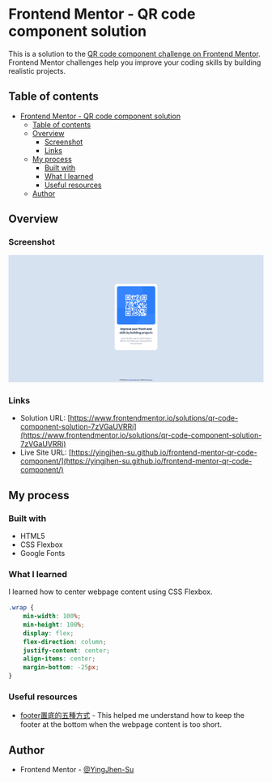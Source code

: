 # Frontend Mentor - QR code component solution

This is a solution to the [QR code component challenge on Frontend Mentor](https://www.frontendmentor.io/challenges/qr-code-component-iux_sIO_H). Frontend Mentor challenges help you improve your coding skills by building realistic projects. 

## Table of contents

- [Frontend Mentor - QR code component solution](#frontend-mentor---qr-code-component-solution)
  - [Table of contents](#table-of-contents)
  - [Overview](#overview)
    - [Screenshot](#screenshot)
    - [Links](#links)
  - [My process](#my-process)
    - [Built with](#built-with)
    - [What I learned](#what-i-learned)
    - [Useful resources](#useful-resources)
  - [Author](#author)

## Overview

### Screenshot

![screenshot](./images/screenshot.png)

### Links

- Solution URL: [https://www.frontendmentor.io/solutions/qr-code-component-solution-7zVGaUVRRi](https://www.frontendmentor.io/solutions/qr-code-component-solution-7zVGaUVRRi)
- Live Site URL: [https://yingjhen-su.github.io/frontend-mentor-qr-code-component/](https://yingjhen-su.github.io/frontend-mentor-qr-code-component/)

## My process

### Built with

- HTML5
- CSS Flexbox
- Google Fonts
  
### What I learned
I learned how to center webpage content using CSS Flexbox.

```css
.wrap {
    min-width: 100%;
    min-height: 100%;
    display: flex;
    flex-direction: column;
    justify-content: center;
    align-items: center;
    margin-bottom: -25px;
}
```

### Useful resources

- [footer置底的五種方式](https://medium.com/yuchiwangsha/footer%E7%BD%AE%E5%BA%95%E7%9A%84%E4%BA%94%E7%A8%AE%E6%96%B9%E5%BC%8F-4eeb9ba3ff2d) - This helped me understand how to keep the footer at the bottom when the webpage content is too short.

## Author

- Frontend Mentor - [@YingJhen-Su](https://www.frontendmentor.io/profile/YingJhen-Su)
